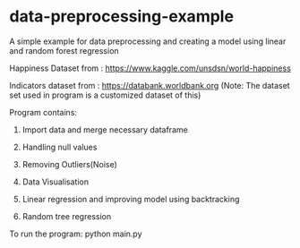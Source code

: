 # data-preprocessing-example
A simple example for data preprocessing and creating a model using linear and random forest regression

Happiness Dataset from : https://www.kaggle.com/unsdsn/world-happiness 

Indicators dataset from : https://databank.worldbank.org (Note: The dataset set used in program is a customized dataset of this)

Program contains:

1) Import data and merge necessary dataframe

2) Handling null values

3) Removing Outliers(Noise)

4) Data Visualisation

5) Linear regression and improving model using backtracking

6) Random tree regression

To run the program: python main.py

